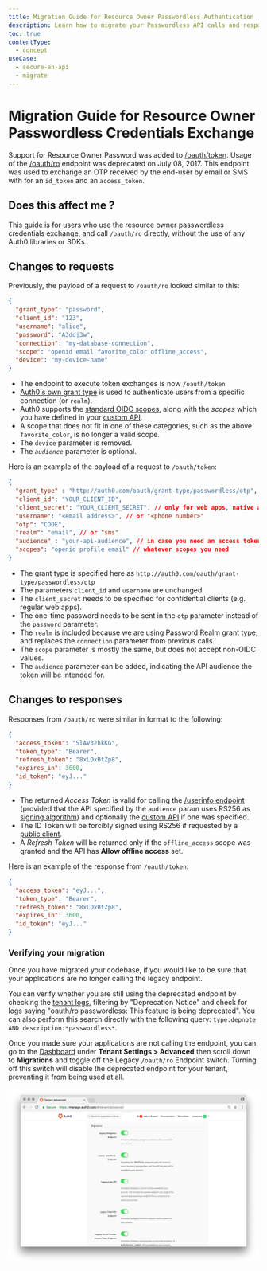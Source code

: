 ```yaml
---
title: Migration Guide for Resource Owner Passwordless Authentication
description: Learn how to migrate your Passwordless API calls and responses from /oauth/ro to /oauth/token
toc: true
contentType:
  - concept
useCase:
  - secure-an-api
  - migrate
---
```

# Migration Guide for Resource Owner Passwordless Credentials Exchange

Support for Resource Owner Password was added to [/oauth/token](/api/authentication#authorization-code). Usage of the [/oauth/ro](/api/authentication#resource-owner) endpoint was deprecated on July 08, 2017. This endpoint was used to exchange an OTP received by the end-user by email or SMS with for an `id_token` and an `access_token`.

## Does this affect me ?

This guide is for users who use the resource owner passwordless credentials exchange, and call `/oauth/ro` directly, without the use of any Auth0 libraries or SDKs. 

## Changes to requests

Previously, the payload of a request to `/oauth/ro` looked similar to this:

```json
{
  "grant_type": "password",
  "client_id": "123",
  "username": "alice",
  "password": "A3ddj3w", 
  "connection": "my-database-connection",
  "scope": "openid email favorite_color offline_access",
  "device": "my-device-name"
}
```

* The endpoint to execute token exchanges is now `/oauth/token`
* [Auth0's own grant type](/api-auth/tutorials/password-grant#realm-support) is used to authenticate users from a specific connection (or `realm`). 
* Auth0 supports the [standard OIDC scopes](/scopes/current/oidc-scopes), along with the <dfn data-key="scope">scopes</dfn> which you have defined in your [custom API](/api-auth/apis).
* A scope that does not fit in one of these categories, such as the above `favorite_color`, is no longer a valid scope.
* The `device` parameter is removed.
* The <dfn data-key="audience">`audience`</dfn> parameter is optional.

Here is an example of the payload of a request to `/oauth/token`:

```json
{
  "grant_type" : "http://auth0.com/oauth/grant-type/passwordless/otp",
  "client_id": "YOUR_CLIENT_ID",
  "client_secret": "YOUR_CLIENT_SECRET", // only for web apps, native apps don’t have a client secret
  "username": "<email address>", // or "<phone number>"
  "otp": "CODE",
  "realm": "email", // or "sms" 
  "audience" : "your-api-audience", // in case you need an access token for a specific API
  "scopes": "openid profile email" // whatever scopes you need
}
```

* The grant type is specified here as `http://auth0.com/oauth/grant-type/passwordless/otp`
* The parameters `client_id` and `username` are unchanged.
* The `client_secret` needs to be specified for confidential clients (e.g. regular web apps).
* The one-time password needs to be sent in the `otp` parameter instead of the `password` parameter.
* The `realm` is included because we are using Password Realm grant type, and replaces the `connection` parameter from previous calls.
* The `scope` parameter is mostly the same, but does not accept non-OIDC values.
* The `audience` parameter can be added, indicating the API audience the token will be intended for.

## Changes to responses

Responses from `/oauth/ro` were similar in format to the following:

```json
{
  "access_token": "SlAV32hkKG",
  "token_type": "Bearer",
  "refresh_token": "8xLOxBtZp8",
  "expires_in": 3600,
  "id_token": "eyJ..."
}
```

* The returned <dfn data-key="access-token">Access Token</dfn> is valid for calling the [/userinfo endpoint](/api/authentication#get-user-info) (provided that the API specified by the `audience` param uses RS256 as [signing algorithm](/tokens/concepts/signing-algorithms)) and optionally the [custom API](/api-auth/apis) if one was specified.
* The ID Token will be forcibly signed using RS256 if requested by a [public client](/clients/client-types#public-clients).
* A <dfn data-key="refresh-token">Refresh Token</dfn> will be returned only if the `offline_access` scope was granted and the API has **Allow offline access** set.

Here is an example of the response from `/oauth/token`:

```json
{
  "access_token": "eyJ...",
  "token_type": "Bearer",
  "refresh_token": "8xLOxBtZp8",
  "expires_in": 3600,
  "id_token": "eyJ..."
}
```

### Verifying your migration

Once you have migrated your codebase, if you would like to be sure that your applications are no longer calling the legacy endpoint.

You can verify whether you are still using the deprecated endpoint by checking the [tenant logs](${manage_url}/#/logs), filtering by "Deprecation Notice" and check for logs saying "oauth/ro passwordless: This feature is being deprecated". You can also perform this search directly with the following query: `type:depnote AND description:*passwordless*`.

Once you made sure your applications are not calling the endpoint, you can go to the [Dashboard](${manage_url}/#/tenant/advanced) under **Tenant Settings > Advanced** then scroll down to **Migrations** and toggle off the Legacy `/oauth/ro` Endpoint switch. Turning off this switch will disable the deprecated endpoint for your tenant, preventing it from being used at all.

![Legacy Migration Toggles](/media/articles/libraries/lock/migration-toggles.png)

